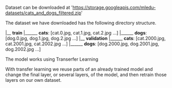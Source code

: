 Dataset can be downloaded at 'https://storage.googleapis.com/mledu-datasets/cats_and_dogs_filtered.zip'

The dataset we have downloaded has the following directory structure.

|__ <b>train</b>
    |______ <b>cats</b>: [cat.0.jpg, cat.1.jpg, cat.2.jpg ...]
    |______ <b>dogs</b>: [dog.0.jpg, dog.1.jpg, dog.2.jpg ...]
|__ <b>validation</b>
    |______ <b>cats</b>: [cat.2000.jpg, cat.2001.jpg, cat.2002.jpg ...]
    |______ <b>dogs</b>: [dog.2000.jpg, dog.2001.jpg, dog.2002.jpg ...]

The model works using Transerfer Learning

With transfer learning we reuse parts of an already trained model and change the final layer, or several layers, of the model, and then retrain those layers on our own dataset.